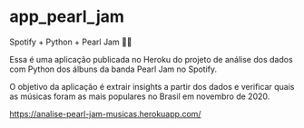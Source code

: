 # app_pearl_jam

Spotify + Python + Pearl Jam 🤘🏼

Essa é uma aplicação publicada no Heroku do projeto de análise dos dados com Python dos álbuns da banda Pearl Jam no Spotify.

O objetivo da aplicação é extrair insights a partir dos dados e verificar quais as músicas foram as mais populares no Brasil em novembro de 2020.

https://analise-pearl-jam-musicas.herokuapp.com/ 
